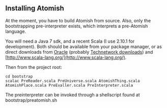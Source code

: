 Installing Atomish
------------------

At the moment, you have to build Atomish from source. Also, only the bootstrapping pre-interpreter exists, which interprets a pre-Atomish language.

You will need a Java 7 sdk, and a recent Scala (I use 2.10.1 for development). Both should be available from your package manager, or as direct downloads from [Oracle](oracle.com) (probably [Technetwork downloads](http://www.oracle.com/technetwork/indexes/downloads/index.html)) and [http://www.scala-lang.org/](http://www.scala-lang.org/).

Then from the project root:

    cd bootstrap
    scalac PreReader.scala PreUniverse.scala AtomishThing.scala AtomishPlace.scala PreEvaller.scala PreInterpreter.scala

The preinterpreter can be invoked through a shellscript found at bootstrap/preatomish.sh

